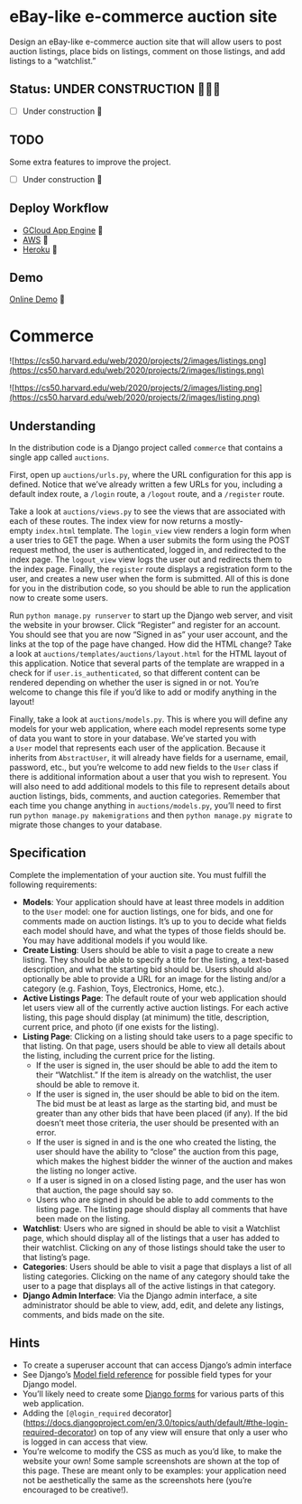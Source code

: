 # **eBay-like e-commerce auction site**

Design an eBay-like e-commerce auction site that will allow users to post auction listings, place bids on listings, comment on those listings, and add listings to a “watchlist.”

## **Status: UNDER CONSTRUCTION** 🚧👷🚧

- [ ] Under construction 🚧


## **TODO**

Some extra features to improve the project.

- [ ] Under construction 🚧


## **Deploy Workflow**

- [GCloud App Engine](#) 🚧
- [AWS](#) 🚧
- [Heroku](#) 🚧

## **Demo**

[Online Demo](#) 🚧


# **Commerce**

![https://cs50.harvard.edu/web/2020/projects/2/images/listings.png](https://cs50.harvard.edu/web/2020/projects/2/images/listings.png)

![https://cs50.harvard.edu/web/2020/projects/2/images/listing.png](https://cs50.harvard.edu/web/2020/projects/2/images/listing.png)

## **Understanding**

In the distribution code is a Django project called `commerce` that contains a single app called `auctions`.

First, open up `auctions/urls.py`, where the URL configuration for this app is defined. Notice that we’ve already written a few URLs for you, including a default index route, a `/login` route, a `/logout` route, and a `/register` route.

Take a look at `auctions/views.py` to see the views that are associated with each of these routes. The index view for now returns a mostly-empty `index.html` template. The `login_view` view renders a login form when a user tries to GET the page. When a user submits the form using the POST request method, the user is authenticated, logged in, and redirected to the index page. The `logout_view` view logs the user out and redirects them to the index page. Finally, the `register` route displays a registration form to the user, and creates a new user when the form is submitted. All of this is done for you in the distribution code, so you should be able to run the application now to create some users.

Run `python manage.py runserver` to start up the Django web server, and visit the website in your browser. Click “Register” and register for an account. You should see that you are now “Signed in as” your user account, and the links at the top of the page have changed. How did the HTML change? Take a look at `auctions/templates/auctions/layout.html` for the HTML layout of this application. Notice that several parts of the template are wrapped in a check for if `user.is_authenticated`, so that different content can be rendered depending on whether the user is signed in or not. You’re welcome to change this file if you’d like to add or modify anything in the layout!

Finally, take a look at `auctions/models.py`. This is where you will define any models for your web application, where each model represents some type of data you want to store in your database. We’ve started you with a `User` model that represents each user of the application. Because it inherits from `AbstractUser`, it will already have fields for a username, email, password, etc., but you’re welcome to add new fields to the `User` class if there is additional information about a user that you wish to represent. You will also need to add additional models to this file to represent details about auction listings, bids, comments, and auction categories. Remember that each time you change anything in `auctions/models.py`, you’ll need to first run `python manage.py makemigrations` and then `python manage.py migrate` to migrate those changes to your database.

## **Specification**

Complete the implementation of your auction site. You must fulfill the following requirements:

- **Models**: Your application should have at least three models in addition to the `User` model: one for auction listings, one for bids, and one for comments made on auction listings. It’s up to you to decide what fields each model should have, and what the types of those fields should be. You may have additional models if you would like.
- **Create Listing**: Users should be able to visit a page to create a new listing. They should be able to specify a title for the listing, a text-based description, and what the starting bid should be. Users should also optionally be able to provide a URL for an image for the listing and/or a category (e.g. Fashion, Toys, Electronics, Home, etc.).
- **Active Listings Page**: The default route of your web application should let users view all of the currently active auction listings. For each active listing, this page should display (at minimum) the title, description, current price, and photo (if one exists for the listing).
- **Listing Page**: Clicking on a listing should take users to a page specific to that listing. On that page, users should be able to view all details about the listing, including the current price for the listing.
    - If the user is signed in, the user should be able to add the item to their “Watchlist.” If the item is already on the watchlist, the user should be able to remove it.
    - If the user is signed in, the user should be able to bid on the item. The bid must be at least as large as the starting bid, and must be greater than any other bids that have been placed (if any). If the bid doesn’t meet those criteria, the user should be presented with an error.
    - If the user is signed in and is the one who created the listing, the user should have the ability to “close” the auction from this page, which makes the highest bidder the winner of the auction and makes the listing no longer active.
    - If a user is signed in on a closed listing page, and the user has won that auction, the page should say so.
    - Users who are signed in should be able to add comments to the listing page. The listing page should display all comments that have been made on the listing.
- **Watchlist**: Users who are signed in should be able to visit a Watchlist page, which should display all of the listings that a user has added to their watchlist. Clicking on any of those listings should take the user to that listing’s page.
- **Categories**: Users should be able to visit a page that displays a list of all listing categories. Clicking on the name of any category should take the user to a page that displays all of the active listings in that category.
- **Django Admin Interface**: Via the Django admin interface, a site administrator should be able to view, add, edit, and delete any listings, comments, and bids made on the site.

## **Hints**

- To create a superuser account that can access Django’s admin interface
- See Django’s [Model field reference](https://docs.djangoproject.com/en/3.0/ref/models/fields/) for possible field types for your Django model.
- You’ll likely need to create some [Django forms](https://docs.djangoproject.com/en/3.0/topics/forms/) for various parts of this web application.
- Adding the `[@login_required` decorator](https://docs.djangoproject.com/en/3.0/topics/auth/default/#the-login-required-decorator) on top of any view will ensure that only a user who is logged in can access that view.
- You’re welcome to modify the CSS as much as you’d like, to make the website your own! Some sample screenshots are shown at the top of this page. These are meant only to be examples: your application need not be aesthetically the same as the screenshots here (you’re encouraged to be creative!).